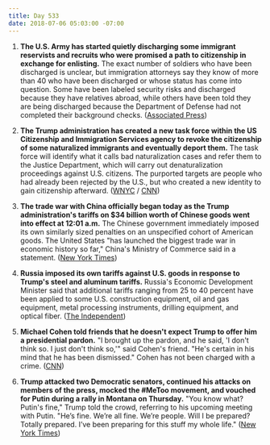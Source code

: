 ```yaml
---
title: Day 533
date: 2018-07-06 05:03:00 -07:00
---
```


1. **The U.S. Army has started quietly discharging some immigrant reservists and recruits who were promised a path to citizenship in exchange for enlisting.** The exact number of soldiers who have been discharged is unclear, but immigration attorneys say they know of more than 40 who have been discharged or whose status has come into question. Some have been labeled security risks and discharged because they have relatives abroad, while others have been told they are being discharged because the Department of Defense had not completed their background checks. ([Associated Press](https://apnews.com/38334c4d061e493fb108bd975b5a1a5d))

2. **The Trump administration has created a new task force within the US Citizenship and Immigration Services agency to revoke the citizenship of some naturalized immigrants and eventually deport them.** The task force will identify what it calls bad naturalization cases and refer them to the Justice Department, which will carry out denaturalization proceedings against U.S. citizens. The purported targets are people who had already been rejected by the U.S., but who created a new identity to gain citizenship afterward. ([WNYC](https://www.wnycstudios.org/story/uscis-starting-denaturalization-task-force) / [CNN](https://www.cnn.com/2018/06/13/politics/citizenship-fraud-office/index.html))

3. **The trade war with China officially began today as the Trump administration's tariffs on $34 billion worth of Chinese goods went into effect at 12:01 a.m.** The Chinese government immediately imposed its own similarly sized penalties on an unspecified cohort of American goods. The United States "has launched the biggest trade war in economic history so far," China's Ministry of Commerce said in a statement. ([New York Times](https://www.nytimes.com/2018/07/05/business/china-us-trade-war-trump-tariffs.html))

4. **Russia imposed its own tariffs against U.S. goods in response to Trump's steel and aluminum tariffs.** Russia's Economic Development Minister said that additional tariffs ranging from 25 to 40 percent have been applied to some U.S. construction equipment, oil and gas equipment, metal processing instruments, drilling equipment, and optical fiber. ([The Independent](https://www.independent.co.uk/news/world/europe/us-russia-tariffs-trade-war-latest-trump-putin-goods-import-duties-a8434746.html)) 

5. **Michael Cohen told friends that he doesn't expect Trump to offer him a presidential pardon.** "I brought up the pardon, and he said, 'I don't think so. I just don't think so,'" said Cohen's friend. "He's certain in his mind that he has been dismissed." Cohen has not been charged with a crime. ([CNN](https://www.cnn.com/2018/07/05/politics/michael-cohen-friends-pardon-donald-trump/index.html))

6. **Trump attacked two Democratic senators, continued his attacks on members of the press, mocked the #MeToo movement, and vouched for Putin during a rally in Montana on Thursday.** "You know what? Putin's fine," Trump told the crowd, referring to his upcoming meeting with Putin. "He’s fine. We’re all fine. We’re people. Will I be prepared? Totally prepared. I’ve been preparing for this stuff my whole life." ([New York Times](https://www.nytimes.com/2018/07/05/us/politics/trump-montana-rally-warren-tester.html))